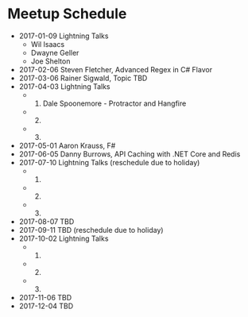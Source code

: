 # Meetup Schedule

* 2017-01-09 Lightning Talks
    * Wil Isaacs
    * Dwayne Geller
    * Joe Shelton
* 2017-02-06 Steven Fletcher, Advanced Regex in C# Flavor
* 2017-03-06 Rainer Sigwald, Topic TBD
* 2017-04-03 Lightning Talks
    * 1. Dale Spoonemore - Protractor and Hangfire
    * 2.
    * 3.
* 2017-05-01 Aaron Krauss, F#
* 2017-06-05 Danny Burrows, API Caching with .NET Core and Redis
* 2017-07-10 Lightning Talks (reschedule due to holiday)
    * 1.
    * 2.
    * 3.
* 2017-08-07 TBD
* 2017-09-11 TBD (reschedule due to holiday)
* 2017-10-02 Lightning Talks
    * 1.
    * 2.
    * 3.
* 2017-11-06 TBD
* 2017-12-04 TBD
